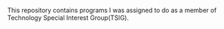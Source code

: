 This repository contains programs I was assigned to do as a member of Technology Special Interest Group(TSIG).
